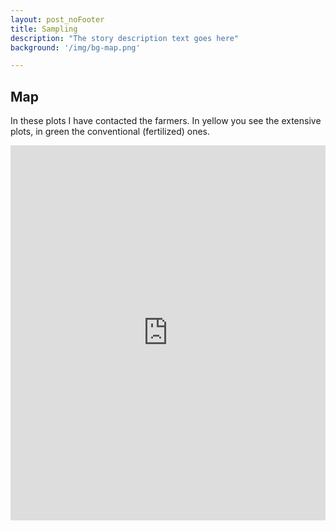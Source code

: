 ```yaml
---
layout: post_noFooter
title: Sampling
description: "The story description text goes here"
background: '/img/bg-map.png'

---
```


## Map
In these plots I have contacted the farmers. In yellow you see the extensive plots, in green the conventional (fertilized) ones. 

<iframe src="https://marco-barandun.github.io/graslandvielfalt/resources_website/EEE101_map.html" height="600px" width="100%" style="border:none;"></iframe>
